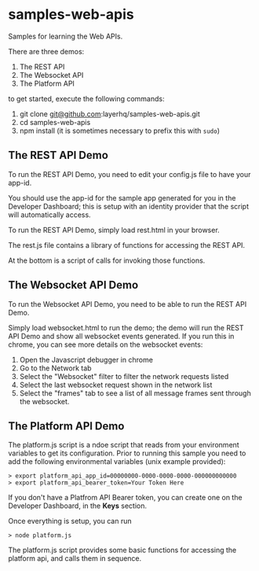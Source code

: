 # samples-web-apis

Samples for learning the Web APIs.

There are three demos:

1. The REST API
2. The Websocket API
3. The Platform API

to get started, execute the following commands:

1. git clone git@github.com:layerhq/samples-web-apis.git
2. cd samples-web-apis
3. npm install   (it is sometimes necessary to prefix this with `sudo`)

## The REST API Demo

To run the REST API Demo, you need to edit your config.js file to have your app-id.

You should use the app-id for the sample app generated for you in the Developer Dashboard; this is setup with an identity provider that the script will automatically access.

To run the REST API Demo, simply load rest.html in your browser.

The rest.js file contains a library of functions for accessing the REST API.

At the bottom is a script of calls for invoking those functions.

## The Websocket API Demo

To run the Websocket API Demo, you need to be able to run the REST API Demo.

Simply load websocket.html to run the demo; the demo will run the REST API Demo and show all websocket events generated.  If you run this in chrome, you can see more details on the websocket events:

1. Open the Javascript debugger in chrome
2. Go to the Network tab
3. Select the "Websocket" filter to filter the network requests listed
4. Select the last websocket request shown in the network list
5. Select the "frames" tab to see a list of all message frames sent through the websocket.


## The Platform API Demo

The platform.js script is a ndoe script that reads from your environment variables to get its configuration.  Prior to running this sample you need to add the following environmental variables (unix example provided):

```
> export platform_api_app_id=00000000-0000-0000-0000-000000000000
> export platform_api_bearer_token=Your Token Here
```

If you don't have a Platfrom API Bearer token, you can create one on the Developer Dashboard, in the **Keys** section.

Once everything is setup, you can run

```
> node platform.js
```

The platform.js script provides some basic functions for accessing the platform api, and calls them in sequence.
